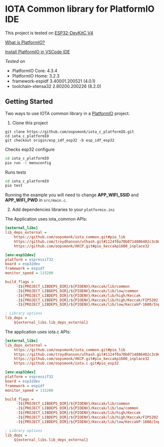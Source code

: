 # IOTA Common library for PlatformIO IDE  

This project is tested on [ESP32-DevKitC V4](https://docs.espressif.com/projects/esp-idf/en/latest/hw-reference/get-started-devkitc.html#functional-description) 

[What is PlatformIO?](https://docs.platformio.org/en/latest/what-is-platformio.html)  

[Install PlatformIO in VSCode IDE](https://docs.platformio.org/en/latest/ide/vscode.html#platformio-ide-for-vscode)  

*Tested on*  
* PlatformIO Core: 4.3.4
* PlatformIO Home: 3.2.3
* framework-espidf 3.40001.200521 (4.0.1)
* toolchain-xtensa32 2.80200.200226 (8.2.0)

## Getting Started  

Two ways to use IOTA common library in a [PlatformIO](https://platformio.org/) project. 

1. Clone this project

```
git clone https://github.com/oopsmonk/iota_c_platformIO.git 
cd iota_c_platformIO
git checkout origin/esp_idf_esp32 -b esp_idf_esp32
```

Checks esp32 configure

```bash
cd iota_c_platformIO
pio run -t menuconfig
```

Runs tests  

```bash
cd iota_c_platformIO
pio test
```

Running the example you will need to change **APP_WIFI_SSID** and **APP_WIFI_PWD** in `src/main.c`.

2. Add dependencies libraries to your `platformio.ini`

The Application uses iota_common APIs:

```ini
[external_libs]
lib_deps_external =
    https://github.com/oopsmonk/iota_common.git#pio_lib
    https://github.com/troydhanson/uthash.git#1124f0a70b0714886402c3c0df03d037e3c4d57a
    https://github.com/oopsmonk/XKCP.git#pio_keccakp1600_inplace32

[env:esp32dev]
platform = espressif32
board = esp32dev
framework = espidf
monitor_speed = 115200

build_flags =
     -I${PROJECT_LIBDEPS_DIR}/${PIOENV}/Keccak/lib/common
     -I${PROJECT_LIBDEPS_DIR}/${PIOENV}/Keccak/lib/low/common
     -I${PROJECT_LIBDEPS_DIR}/${PIOENV}/Keccak/lib/high/Keccak
     -I${PROJECT_LIBDEPS_DIR}/${PIOENV}/Keccak/lib/high/Keccak/FIPS202
     -I${PROJECT_LIBDEPS_DIR}/${PIOENV}/Keccak/lib/low/KeccakP-1600/Inplace32

; Library options
lib_deps =
    ${external_libs.lib_deps_external}
```

The application uses iota.c APIs:

```ini
[external_libs]
lib_deps_external =
    https://github.com/oopsmonk/iota_common.git#pio_lib
    https://github.com/troydhanson/uthash.git#1124f0a70b0714886402c3c0df03d037e3c4d57a
    https://github.com/oopsmonk/XKCP.git#pio_keccakp1600_inplace32
    https://github.com/oopsmonk/iota.c.git#pio_esp32

[env:esp32dev]
platform = espressif32
board = esp32dev
framework = espidf
monitor_speed = 115200

build_flags =
     -I${PROJECT_LIBDEPS_DIR}/${PIOENV}/Keccak/lib/common
     -I${PROJECT_LIBDEPS_DIR}/${PIOENV}/Keccak/lib/low/common
     -I${PROJECT_LIBDEPS_DIR}/${PIOENV}/Keccak/lib/high/Keccak
     -I${PROJECT_LIBDEPS_DIR}/${PIOENV}/Keccak/lib/high/Keccak/FIPS202
     -I${PROJECT_LIBDEPS_DIR}/${PIOENV}/Keccak/lib/low/KeccakP-1600/Inplace32B

; Library options
lib_deps =
    ${external_libs.lib_deps_external}
```
